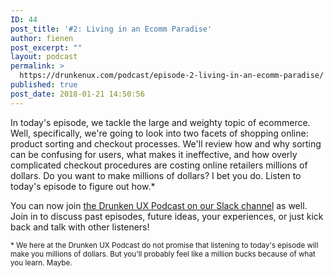 ```yaml
---
ID: 44
post_title: '#2: Living in an Ecomm Paradise'
author: fienen
post_excerpt: ""
layout: podcast
permalink: >
  https://drunkenux.com/podcast/episode-2-living-in-an-ecomm-paradise/
published: true
post_date: 2018-01-21 14:50:56
---
```

In today's episode, we tackle the large and weighty topic of ecommerce. Well, specifically, we're going to look into two facets of shopping online: product sorting and checkout processes. We'll review how and why sorting can be confusing for users, what makes it ineffective, and how overly complicated checkout procedures are costing online retailers millions of dollars. Do you want to make millions of dollars? I bet you do. Listen to today's episode to figure out how.*

You can now join <a href="https://join.slack.com/t/drunkenux/shared_invite/enQtMzAwNTY4Nzc4NzcxLTcxODk5Yjg2MGYzNzQwMzI0NjIwOTFiMGRkYTg2ZjgyYzJjMWY2ODc4Y2MzNTBmODQyMWQ3NGI1NWMyY2Q4MGU">the Drunken UX Podcast on our Slack channel</a> as well. Join in to discuss past episodes, future ideas, your experiences, or just kick back and talk with other listeners!

<small>* We here at the Drunken UX Podcast do not promise that listening to today's episode will make you millions of dollars. But you'll probably feel like a million bucks because of what you learn. Maybe.</small>